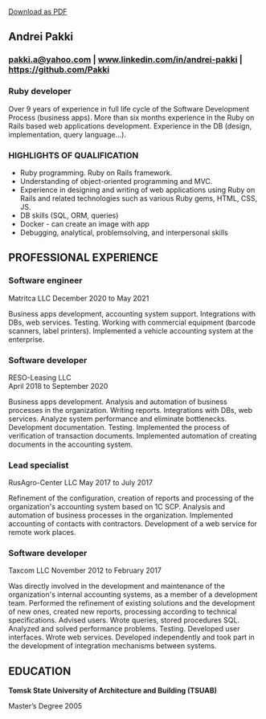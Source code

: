 <a href="https://github.com/Pakki/pakki/blob/main/Andrei%20Pakki%20software%20developer.pdf" download>Download as PDF</a>

## Andrei Pakki

### **pakki.a@yahoo.com | www.linkedin.com/in/andrei-pakki | https://github.com/Pakki**

### **Ruby developer**

Over 9 years of experience in full life cycle of the Software Development Process (business apps). More than six months experience in the Ruby on Rails based web applications development. Experience in the DB (design, implementation, query language...).

### **HIGHLIGHTS OF QUALIFICATION**

- Ruby programming. Ruby on Rails framework.
- Understanding of object-oriented programming and MVC.
- Experience in designing and writing of web applications using Ruby on Rails and related technologies such as various Ruby gems, HTML, CSS, JS.
- DB skills (SQL, ORM, queries)
- Docker - can create an image with app
- Debugging, analytical, problemsolving, and interpersonal skills

## **PROFESSIONAL EXPERIENCE**

### Software engineer

Matritca LLC
December 2020 to May 2021

Business apps development, accounting system support. Integrations with DBs, web services. Testing. Working with commercial equipment (barcode scanners, label printers). Implemented a vehicle accounting system at the enterprise.

### Software developer

RESO-Leasing LLC  
April 2018 to September 2020

Business apps development. Analysis and automation of business processes in the organization. Writing reports. Integrations with DBs, web services. Analyze system performance and eliminate bottlenecks. Development documentation. Testing. Implemented the process of verification of transaction documents. Implemented automation of creating documents in the accounting system.

### Lead specialist

RusAgro-Center LLC May 2017 to July 2017

Refinement of the configuration, creation of reports and processing of the organization's accounting system based on 1C SCP. Analysis and automation of business processes in the organization. Implemented accounting of contacts with contractors. Development of a web service for remote work places.

### Software developer

Taxcom LLC
November 2012 to February 2017

Was directly involved in the development and maintenance of the organization's internal accounting systems, as a member of a development team. Performed the refinement of existing solutions and the development of new ones, created new reports, processing according to technical specifications. Advised users. Wrote queries, stored procedures SQL. Analyzed and solved performance problems. Testing. Developed user interfaces. Wrote web services. Developed independently and took part in the development of integration mechanisms between systems.

## **EDUCATION**

**Tomsk State University of Architecture and Building (TSUAB)**

Master’s Degree 2005

<!--
**Pakki/pakki** is a ✨ _special_ ✨ repository because its `README.md` (this file) appears on your GitHub profile.

Here are some ideas to get you started:

- 🔭 I’m currently working on ...
- 🌱 I’m currently learning ...
- 👯 I’m looking to collaborate on ...
- 🤔 I’m looking for help with ...
- 💬 Ask me about ...
- 📫 How to reach me: ...
- 😄 Pronouns: ...
- ⚡ Fun fact: ...
-->
